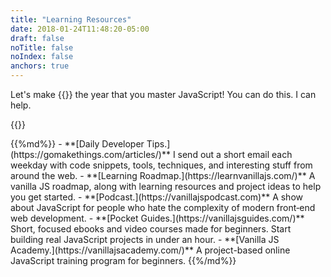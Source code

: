 ```yaml
---
title: "Learning Resources"
date: 2018-01-24T11:48:20-05:00
draft: false
noTitle: false
noIndex: false
anchors: true
---
```


Let's make {{<year>}} the year that you master&nbsp;JavaScript! You can do this. I can help.

{{<cta for="toolkit-learning">}}

<div class="list-spaced">
{{%md%}}
- **[Daily Developer Tips.](https://gomakethings.com/articles/)** I send out a short email each weekday with code snippets, tools, techniques, and interesting stuff from around the web.
- **[Learning Roadmap.](https://learnvanillajs.com/)** A vanilla JS roadmap, along with learning resources and project ideas to help you get started.
- **[Podcast.](https://vanillajspodcast.com)** A show about JavaScript for people who hate the complexity of modern front‑end web development.
- **[Pocket Guides.](https://vanillajsguides.com/)** Short, focused ebooks and video courses made for beginners. Start building real JavaScript projects in under an hour.
- **[Vanilla JS Academy.](https://vanillajsacademy.com/)** A project-based online JavaScript training program for beginners.
{{%/md%}}
</div>